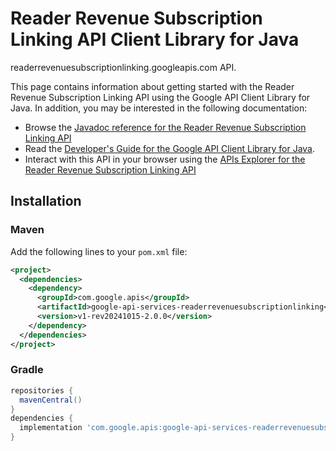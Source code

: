 # Reader Revenue Subscription Linking API Client Library for Java

readerrevenuesubscriptionlinking.googleapis.com API.

This page contains information about getting started with the Reader Revenue Subscription Linking API
using the Google API Client Library for Java. In addition, you may be interested
in the following documentation:

* Browse the [Javadoc reference for the Reader Revenue Subscription Linking API][javadoc]
* Read the [Developer's Guide for the Google API Client Library for Java][google-api-client].
* Interact with this API in your browser using the [APIs Explorer for the Reader Revenue Subscription Linking API][api-explorer]

## Installation

### Maven

Add the following lines to your `pom.xml` file:

```xml
<project>
  <dependencies>
    <dependency>
      <groupId>com.google.apis</groupId>
      <artifactId>google-api-services-readerrevenuesubscriptionlinking</artifactId>
      <version>v1-rev20241015-2.0.0</version>
    </dependency>
  </dependencies>
</project>
```

### Gradle

```gradle
repositories {
  mavenCentral()
}
dependencies {
  implementation 'com.google.apis:google-api-services-readerrevenuesubscriptionlinking:v1-rev20241015-2.0.0'
}
```

[javadoc]: https://googleapis.dev/java/google-api-services-readerrevenuesubscriptionlinking/latest/index.html
[google-api-client]: https://github.com/googleapis/google-api-java-client/
[api-explorer]: https://developers.google.com/apis-explorer/#p/readerrevenuesubscriptionlinking/v1/
